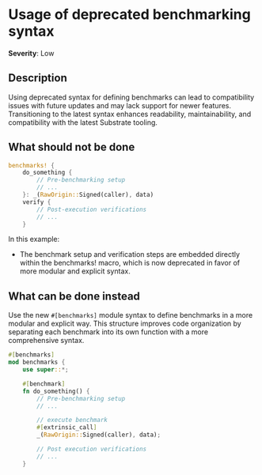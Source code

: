 # Usage of deprecated benchmarking syntax

**Severity**: Low

## Description

Using deprecated syntax for defining benchmarks can lead to compatibility issues with future updates and may lack
support for newer features. Transitioning to the latest syntax enhances readability, maintainability, and compatibility
with the latest Substrate tooling.

## What should not be done

```rust
benchmarks! {
	do_something {
        // Pre-benchmarking setup
        // ...
	}: _(RawOrigin::Signed(caller), data)
	verify {
        // Post-execution verifications
		// ...
	}
```

In this example:

- The benchmark setup and verification steps are embedded directly within the benchmarks! macro, which is now deprecated
  in favor of more modular and explicit syntax.

## What can be done instead

Use the new `#[benchmarks]` module syntax to define benchmarks in a more modular and explicit way. This structure
improves code organization by separating each benchmark into its own function with a more comprehensive syntax.

```rust
#[benchmarks]
mod benchmarks {
	use super::*;

	#[benchmark]
	fn do_something() {
        // Pre-benchmarking setup
        // ...

        // execute benchmark
		#[extrinsic_call]
		_(RawOrigin::Signed(caller), data);

        // Post execution verifications
        // ...
	}
```
